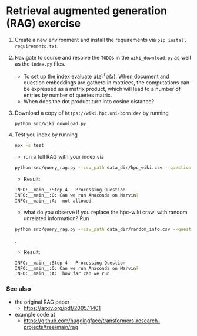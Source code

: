 # Retrieval augmented generation (RAG) exercise

1. Create a new environment and install the requirements via `pip install requirements.txt`. 


2. Navigate to source and resolve the `TODO`s in the `wiki_download.py` as well as the `index.py` files.

    - To set up the index evaluate $d(z)^T q(x)$. When document and question embeddings are gatherd in matrices, the computations can be expressed as a matrix product, which will lead to a number of entries by number of queries matrix.  
    - When does the dot product turn into cosine distance?


2. Download a copy of `https://wiki.hpc.uni-bonn.de/` by running 
    ```bash
    python src/wiki_download.py
    ```

3. Test you index by running 
    ``` bash
    nox -s test
    ```
    - run a full RAG with your index via
    ``` bash
    python src/query_rag.py --csv_path data_dir/hpc_wiki.csv --question 'Can we run Anaconda on Marvin?'
    ```
    - Result:
    ```bash
    INFO:__main__:Step 4 - Processing Question
    INFO:__main__:Q: Can we run Anaconda on Marvin?
    INFO:__main__:A:  not allowed
    ```

    - what do you observe if you replace the hpc-wiki crawl with random unrelated information? Run
    ``` bash
    python src/query_rag.py --csv_path data_dir/random_info.csv --question 'Can we run Anaconda on Marvin?'
    ```
    .

    - Result:
    ``` bash
    INFO:__main__:Step 4 - Processing Question
    INFO:__main__:Q: Can we run Anaconda on Marvin?
    INFO:__main__:A:  how far can we run
    ```


### See also 
- the original RAG paper
    - https://arxiv.org/pdf/2005.11401
- example code at 
    - https://github.com/huggingface/transformers-research-projects/tree/main/rag


